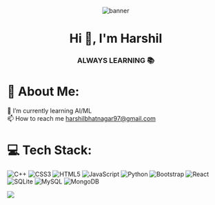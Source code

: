 <p align="center" ><img alt="banner" src="https://user-images.githubusercontent.com/74038190/212748842-9fcbad5b-6173-4175-8a61-521f3dbb7514.gif"/> </p>

<h1 align="center">Hi 👋, I'm Harshil</h1>
<h3 align="center">ALWAYS LEARNING 📚</h3>

# 💫 About Me:
🌱 I’m currently learning AI/ML<br>📫 How to reach me harshilbhatnagar97@gmail.com


# 💻 Tech Stack:
![C++](https://img.shields.io/badge/c++-%2300599C.svg?style=for-the-badge&logo=c%2B%2B&logoColor=white) ![CSS3](https://img.shields.io/badge/css3-%231572B6.svg?style=for-the-badge&logo=css3&logoColor=white) ![HTML5](https://img.shields.io/badge/html5-%23E34F26.svg?style=for-the-badge&logo=html5&logoColor=white) ![JavaScript](https://img.shields.io/badge/javascript-%23323330.svg?style=for-the-badge&logo=javascript&logoColor=%23F7DF1E) ![Python](https://img.shields.io/badge/python-3670A0?style=for-the-badge&logo=python&logoColor=ffdd54) ![Bootstrap](https://img.shields.io/badge/bootstrap-%238511FA.svg?style=for-the-badge&logo=bootstrap&logoColor=white) ![React](https://img.shields.io/badge/react-%2320232a.svg?style=for-the-badge&logo=react&logoColor=%2361DAFB) ![SQLite](https://img.shields.io/badge/sqlite-%2307405e.svg?style=for-the-badge&logo=sqlite&logoColor=white) ![MySQL](https://img.shields.io/badge/mysql-%2300000f.svg?style=for-the-badge&logo=mysql&logoColor=white) ![MongoDB](https://img.shields.io/badge/MongoDB-%234ea94b.svg?style=for-the-badge&logo=mongodb&logoColor=white) 

[![](https://visitcount.itsvg.in/api?id=HarshilBhatnagar&icon=0&color=4)](https://visitcount.itsvg.in)

